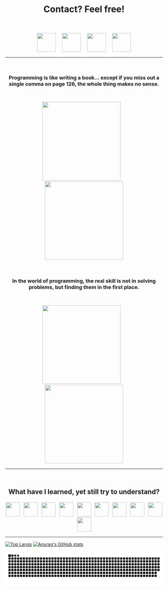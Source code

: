 <!---
<br>

<p align="center">
  <img src="https://capsule-render.vercel.app/api?type=wave&height=280&color=gradient&text=Look%20Who's%20Here!&fontColor=ffffff&fontSize=90&animation=blink&theme=cobalt&desc=You're%20not%20lost,%20are%20you?&reversal=false"/>
</p>
--->
# <p align="center"><b>Contact? Feel free!</b></p>

<br>

<p align="center" style="font-size:5;">
  <a href="#"><img src="https://github.com/blazejzj/blazejzj/assets/142219617/a2a36596-7ce5-4ede-8cb5-62cae30602e3" height="60" width="60"/></a> &nbsp; &nbsp;
  <a href="#"><img src="https://github.com/blazejzj/blazejzj/assets/142219617/86d0cc72-1d2a-4c52-b908-19115dde8fa1" height="60" width="60"/></a> &nbsp; &nbsp;
  <a href="#"><img src="https://github.com/blazejzj/blazejzj/assets/142219617/c6ea4fdd-ced3-42f0-ab47-f635dcebff3c" height="60" width="60"/></a> &nbsp; &nbsp;
  <a href="#"><img src="https://github.com/blazejzj/blazejzj/assets/142219617/b4c17b3d-6dce-41a1-af62-4d3b270d5539" height="60" width="60"/></a>
</p>


---

<br>

### <p align="center"><b>Programming is like writing a book... except if you miss out a single comma on page 126, the whole thing makes no sense.</b></p>

<br>

<p align="center">
  <img src="https://github.com/blazejzj/blazejzj/assets/142219617/b10da9c5-7a5e-4f8e-8d06-a7266755102a" height="250" width="250"/> &nbsp; &nbsp;
  <img src="https://github.com/blazejzj/blazejzj/assets/142219617/1b8e78c0-6107-46b2-ad4a-e3ba76bfd532" height="250" width="250"/>
</p>

<br>

### <p align="center"><b>In the world of programming, the real skill is not in solving problems, but finding them in the first place.</b></p>

<br>

<p align="center">
  <img src="https://github.com/blazejzj/blazejzj/assets/142219617/e2286566-c10e-4028-b1cb-7d607d9d04df" height="250" width="250"/> &nbsp; &nbsp;
  <img src="https://github.com/blazejzj/blazejzj/assets/142219617/4099a733-49e0-4359-8b55-1bbd8c0bd5d1" height="250" width="250"/>
</p>

---

<br>

## <p align="center"><b>What have I learned, yet still try to understand?</b></p>

<div align="center">
  <p>
    <img src="https://cdn.jsdelivr.net/gh/devicons/devicon@latest/icons/python/python-original.svg" width="45" height="45"/> &nbsp;
    <img src="https://cdn.jsdelivr.net/gh/devicons/devicon@latest/icons/java/java-original.svg" width="45" height="45"/> &nbsp;
    <img src="https://cdn.jsdelivr.net/gh/devicons/devicon@latest/icons/mysql/mysql-plain-wordmark.svg" width="45" height="45"/> &nbsp;
    <img src="https://cdn.jsdelivr.net/gh/devicons/devicon@latest/icons/vscode/vscode-original.svg" width="45" height="45"/> &nbsp;
    <img src="https://cdn.jsdelivr.net/gh/devicons/devicon@latest/icons/css3/css3-original.svg" width="45" height="45"/> &nbsp; 
    <img src="https://cdn.jsdelivr.net/gh/devicons/devicon@latest/icons/html5/html5-original.svg" width="45" height="45"/> &nbsp; 
    <img src="https://cdn.jsdelivr.net/gh/devicons/devicon@latest/icons/sass/sass-original.svg" width="45" height="45"/> &nbsp;
    <img src="https://cdn.jsdelivr.net/gh/devicons/devicon@latest/icons/jetbrains/jetbrains-original.svg" width="45" height="45"/> &nbsp; 
    <img src="https://cdn.jsdelivr.net/gh/devicons/devicon@latest/icons/visualstudio/visualstudio-original.svg" width="45" height="45"/> &nbsp;
    <img src="https://github.com/blazejzj/blazejzj/assets/142219617/01a2d1aa-2a5c-4a58-9af4-a97ae16731ef" width="45" height="45"/> &nbsp;
  </p>
</div>


---

[![Top Langs](https://github-readme-stats.vercel.app/api/top-langs/?username=blazejzj&layout=donut&langs_count=6&theme=cobalt)](https://github.com/anuraghazra/github-readme-stats)
[![Anurag's GitHub stats](https://github-readme-stats.vercel.app/api?username=blazejzj&theme=cobalt)](https://github.com/blazejzj/github-readme-stats)
<br>

<picture>
  <source media="(prefers-color-scheme: dark)" srcset="https://raw.githubusercontent.com/platane/platane/output/github-contribution-grid-snake-dark.svg">
  <source media="(prefers-color-scheme: light)" srcset="https://raw.githubusercontent.com/platane/platane/output/github-contribution-grid-snake.svg">
  <img alt="github contribution grid snake animation" src="https://raw.githubusercontent.com/platane/platane/output/github-contribution-grid-snake.svg">
</picture>

